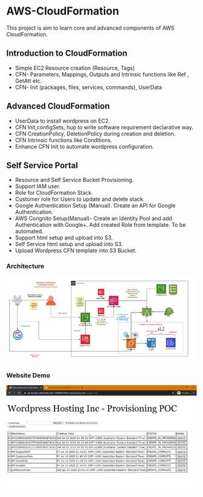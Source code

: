# AWS-CloudFormation
This project is aim to learn core and advanced components of AWS CloudFormation.

## Introduction to CloudFormation
- Simple EC2 Resource creation (Resource, Tags)
- CFN- Parameters, Mappings, Outputs and Intrinsic functions like Ref , GetAtt etc.
- CFN- Init (packages, files, services, commands), UserData

## Advanced CloudFormation
- UserData to install wordpress on EC2.
- CFN Init,configSets, hup to write software requirement declarative way.
- CFN CreationPolicy, DeletionPolicy during creation and deletion.
- CFN Intrinsic functions like Conditions.
- Enhance CFN Init to automate wordpress configuration.

## Self Service Portal
- Resource and Self Service Bucket Provisioning.
- Support IAM user.
- Role for CloudFormation Stack.
- Customer role for Users to update and delete stack.
- Google Authentication Setup (Manual). Create an API for Google Authentication.
- AWS Congnito Setup(Manual)- Create an Identity Pool and add Authentication with Google+. Add created Role from template. To be automated.
- Support html setup and upload into S3.
- Self Service html setup and upload into S3.
- Upload Wordpress CFN template into S3 Bucket.
### Architecture
![Screenshot](WPSelfService.png)
### Website Demo
![Screenshot](WPSeflServeWebsiteDemo.gif)
